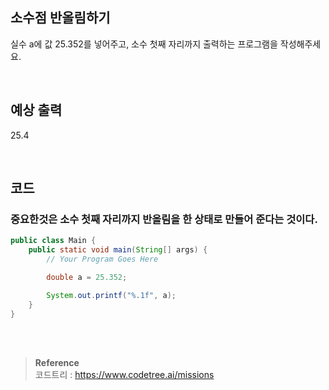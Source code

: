 ## 소수점 반올림하기

실수 a에 값 25.352를 넣어주고, 소수 첫째 자리까지 출력하는 프로그램을 작성해주세요.

<br/>

## 예상 출력

25.4

<br/>

## 코드

### 중요한것은 소수 첫째 자리까지 반올림을 한 상태로 만들어 준다는 것이다.


```java
public class Main {
    public static void main(String[] args) {
        // Your Program Goes Here

        double a = 25.352;

        System.out.printf("%.1f", a);
    }
}
```


<br/><br/>

>**Reference** 
> <br/>
코드트리 : https://www.codetree.ai/missions

